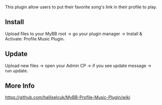 This plugin allow users to put their favorite song's link in their profile to play.

## Install
Upload files to your MyBB root -> go your plugin manager -> Install & Activate: Profile Music Plugin.

## Update
Upload new files -> open your Admin CP -> if you see update message -> run update.

## More Info
https://github.com/halilselcuk/MyBB-Profile-Music-Plugin/wiki